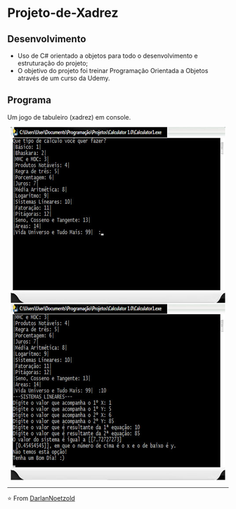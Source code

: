 # Projeto-de-Xadrez
## Desenvolvimento
* Uso de C# orientado a objetos para todo o desenvolvimento e estruturação do projeto;
* O objetivo do projeto foi treinar Programação Orientada a Objetos através de um curso da Udemy.
## Programa
Um jogo de tabuleiro (xadrez) em console.

<p align="center"> <img src="https://github.com/DarlanNoetzold/Projeto-de-Xadrez/blob/master/Calculadora.jpg" /> <img src="https://github.com/DarlanNoetzold/Projeto-de-Xadrez/blob/master/Calculadora2.jpg" /> </p>

---

⭐️ From [DarlanNoetzold](https://github.com/DarlanNoetzold)
